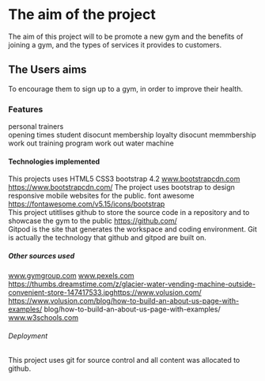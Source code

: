 # The aim of the project  

The aim of this project will to be promote a new gym and the benefits of joining a gym, and  the types of services it provides to customers.    

## The Users aims

To encourage them to sign up to a gym, in order to improve their health.  

### Features 
personal trainers   
opening times 
student disocunt membership 
loyalty disocunt memmbership 
work out training program 
work out water machine    

#### Technologies implemented
This projects uses HTML5 CSS3 
bootstrap 4.2 www.bootstrapcdn.com https://www.bootstrapcdn.com/ 
The project uses bootstrap to design responsive mobile websites for the public. 
font awesome https://fontawesome.com/v5.15/icons/bootstrap   
This project utitlises github to store the source code in a repository and to showcase the gym to the public https://github.com/    
Gitpod is the site that generates the workspace and coding environment.
Git is actually the technology that github and gitpod are built on.

##### Other sources used
www.gymgroup.com
www.pexels.com
 https://thumbs.dreamstime.com/z/glacier-water-vending-machine-outside-convenient-store-147417533.jpghttps://www.volusion.com/
 https://www.volusion.com/blog/how-to-build-an-about-us-page-with-examples/
 blog/how-to-build-an-about-us-page-with-examples/
 www.w3schools.com 
 

###### Deployment  

This project uses git for source control and all content was allocated to github. 